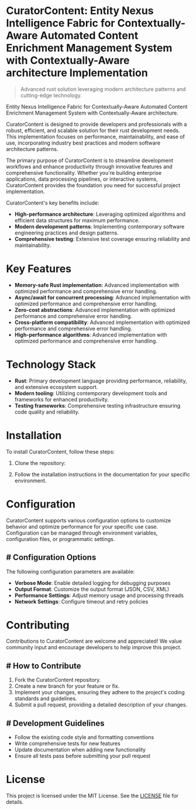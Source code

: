 <!-- fallback_CuratorContent_20250805182145_97456 -->

# CuratorContent: Entity Nexus Intelligence Fabric for Contextually-Aware Automated Content Enrichment Management System with Contextually-Aware architecture Implementation
> Advanced rust solution leveraging modern architecture patterns and cutting-edge technology.

Entity Nexus Intelligence Fabric for Contextually-Aware Automated Content Enrichment Management System with Contextually-Aware architecture.

CuratorContent is designed to provide developers and professionals with a robust, efficient, and scalable solution for their rust development needs. This implementation focuses on performance, maintainability, and ease of use, incorporating industry best practices and modern software architecture patterns.

The primary purpose of CuratorContent is to streamline development workflows and enhance productivity through innovative features and comprehensive functionality. Whether you're building enterprise applications, data processing pipelines, or interactive systems, CuratorContent provides the foundation you need for successful project implementation.

CuratorContent's key benefits include:

* **High-performance architecture**: Leveraging optimized algorithms and efficient data structures for maximum performance.
* **Modern development patterns**: Implementing contemporary software engineering practices and design patterns.
* **Comprehensive testing**: Extensive test coverage ensuring reliability and maintainability.

# Key Features

* **Memory-safe Rust implementation**: Advanced implementation with optimized performance and comprehensive error handling.
* **Async/await for concurrent processing**: Advanced implementation with optimized performance and comprehensive error handling.
* **Zero-cost abstractions**: Advanced implementation with optimized performance and comprehensive error handling.
* **Cross-platform compatibility**: Advanced implementation with optimized performance and comprehensive error handling.
* **High-performance algorithms**: Advanced implementation with optimized performance and comprehensive error handling.

# Technology Stack

* **Rust**: Primary development language providing performance, reliability, and extensive ecosystem support.
* **Modern tooling**: Utilizing contemporary development tools and frameworks for enhanced productivity.
* **Testing frameworks**: Comprehensive testing infrastructure ensuring code quality and reliability.

# Installation

To install CuratorContent, follow these steps:

1. Clone the repository:


2. Follow the installation instructions in the documentation for your specific environment.

# Configuration

CuratorContent supports various configuration options to customize behavior and optimize performance for your specific use case. Configuration can be managed through environment variables, configuration files, or programmatic settings.

## # Configuration Options

The following configuration parameters are available:

* **Verbose Mode**: Enable detailed logging for debugging purposes
* **Output Format**: Customize the output format (JSON, CSV, XML)
* **Performance Settings**: Adjust memory usage and processing threads
* **Network Settings**: Configure timeout and retry policies

# Contributing

Contributions to CuratorContent are welcome and appreciated! We value community input and encourage developers to help improve this project.

## # How to Contribute

1. Fork the CuratorContent repository.
2. Create a new branch for your feature or fix.
3. Implement your changes, ensuring they adhere to the project's coding standards and guidelines.
4. Submit a pull request, providing a detailed description of your changes.

## # Development Guidelines

* Follow the existing code style and formatting conventions
* Write comprehensive tests for new features
* Update documentation when adding new functionality
* Ensure all tests pass before submitting your pull request

# License

This project is licensed under the MIT License. See the [LICENSE](https://github.com/coralnws/CuratorContent/blob/main/LICENSE) file for details.
